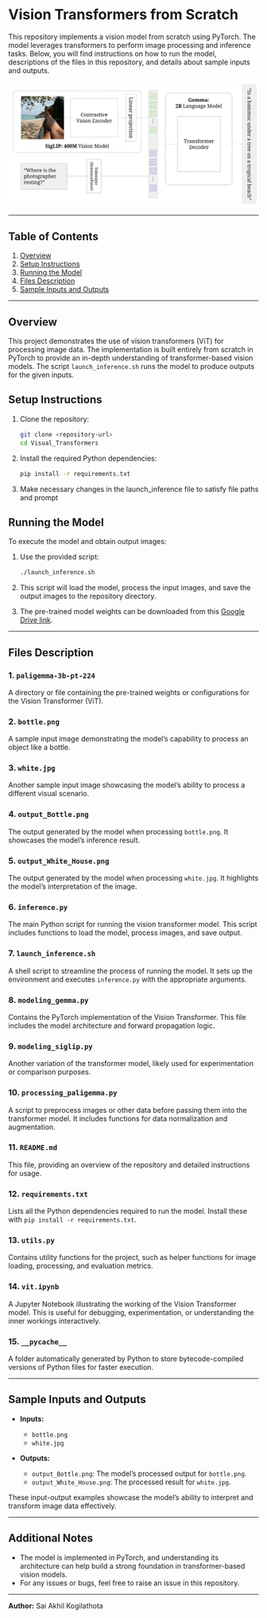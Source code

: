 # Vision Transformers from Scratch

This repository implements a vision model from scratch using PyTorch. The model leverages transformers to perform image processing and inference tasks. Below, you will find instructions on how to run the model, descriptions of the files in this repository, and details about sample inputs and outputs.

![Output Bottle](pali_gemma_architecture.png)

---

## Table of Contents
1. [Overview](#overview)
2. [Setup Instructions](#setup-instructions)
3. [Running the Model](#running-the-model)
4. [Files Description](#files-description)
5. [Sample Inputs and Outputs](#sample-inputs-and-outputs)

---

## Overview
This project demonstrates the use of vision transformers (ViT) for processing image data. The implementation is built entirely from scratch in PyTorch to provide an in-depth understanding of transformer-based vision models. The script `launch_inference.sh` runs the model to produce outputs for the given inputs.

## Setup Instructions

1. Clone the repository:
   ```bash
   git clone <repository-url>
   cd Visual_Transformers
   ```
2. Install the required Python dependencies:
   ```bash
   pip install -r requirements.txt
   ```
3. Make necessary changes in the launch_inference file to satisfy file paths and prompt
 

## Running the Model

To execute the model and obtain output images:

1. Use the provided script:
   ```bash
   ./launch_inference.sh
   ```
2. This script will load the model, process the input images, and save the output images to the repository directory.

3. The pre-trained model weights can be downloaded from this [Google Drive link](https://drive.google.com/drive/folders/1gI2jVOYvc5o5xIHj-HCh-FnU4SuaB1o_?usp=sharing).

---

## Files Description

### 1. `paligemma-3b-pt-224`
A directory or file containing the pre-trained weights or configurations for the Vision Transformer (ViT).

### 2. `bottle.png`
A sample input image demonstrating the model’s capability to process an object like a bottle.

### 3. `white.jpg`
Another sample input image showcasing the model’s ability to process a different visual scenario.

### 4. `output_Bottle.png`
The output generated by the model when processing `bottle.png`. It showcases the model’s inference result.

### 5. `output_White_House.png`
The output generated by the model when processing `white.jpg`. It highlights the model’s interpretation of the image.

### 6. `inference.py`
The main Python script for running the vision transformer model. This script includes functions to load the model, process images, and save output.

### 7. `launch_inference.sh`
A shell script to streamline the process of running the model. It sets up the environment and executes `inference.py` with the appropriate arguments.

### 8. `modeling_gemma.py`
Contains the PyTorch implementation of the Vision Transformer. This file includes the model architecture and forward propagation logic.

### 9. `modeling_siglip.py`
Another variation of the transformer model, likely used for experimentation or comparison purposes.

### 10. `processing_paligemma.py`
A script to preprocess images or other data before passing them into the transformer model. It includes functions for data normalization and augmentation.

### 11. `README.md`
This file, providing an overview of the repository and detailed instructions for usage.

### 12. `requirements.txt`
Lists all the Python dependencies required to run the model. Install these with `pip install -r requirements.txt`.

### 13. `utils.py`
Contains utility functions for the project, such as helper functions for image loading, processing, and evaluation metrics.

### 14. `vit.ipynb`
A Jupyter Notebook illustrating the working of the Vision Transformer model. This is useful for debugging, experimentation, or understanding the inner workings interactively.

### 15. `__pycache__`
A folder automatically generated by Python to store bytecode-compiled versions of Python files for faster execution.

---

## Sample Inputs and Outputs

- **Inputs:**
  - `bottle.png`
  - `white.jpg`

- **Outputs:**
  - `output_Bottle.png`: The model’s processed output for `bottle.png`.
  - `output_White_House.png`: The processed result for `white.jpg`.

These input-output examples showcase the model’s ability to interpret and transform image data effectively.

---

## Additional Notes
- The model is implemented in PyTorch, and understanding its architecture can help build a strong foundation in transformer-based vision models.
- For any issues or bugs, feel free to raise an issue in this repository.

---

**Author:** Sai Akhil Kogilathota

